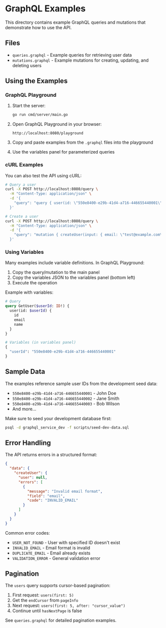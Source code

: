 # GraphQL Examples

This directory contains example GraphQL queries and mutations that demonstrate how to use the API.

## Files

- `queries.graphql` - Example queries for retrieving user data
- `mutations.graphql` - Example mutations for creating, updating, and deleting users

## Using the Examples

### GraphQL Playground

1. Start the server:

   ```bash
   go run cmd/server/main.go
   ```

2. Open GraphQL Playground in your browser:

   ```
   http://localhost:8080/playground
   ```

3. Copy and paste examples from the `.graphql` files into the playground
4. Use the variables panel for parameterized queries

### cURL Examples

You can also test the API using cURL:

```bash
# Query a user
curl -X POST http://localhost:8080/query \
  -H "Content-Type: application/json" \
  -d '{
    "query": "query { user(id: \"550e8400-e29b-41d4-a716-446655440001\") { id email name } }"
  }'

# Create a user
curl -X POST http://localhost:8080/query \
  -H "Content-Type: application/json" \
  -d '{
    "query": "mutation { createUser(input: { email: \"test@example.com\", name: \"Test User\" }) { user { id email name } errors { message } } }"
  }'
```

### Using Variables

Many examples include variable definitions. In GraphQL Playground:

1. Copy the query/mutation to the main panel
2. Copy the variables JSON to the variables panel (bottom left)
3. Execute the operation

Example with variables:

```graphql
# Query
query GetUser($userId: ID!) {
  user(id: $userId) {
    id
    email
    name
  }
}

# Variables (in variables panel)
{
  "userId": "550e8400-e29b-41d4-a716-446655440001"
}
```

## Sample Data

The examples reference sample user IDs from the development seed data:

- `550e8400-e29b-41d4-a716-446655440001` - John Doe
- `550e8400-e29b-41d4-a716-446655440002` - Jane Smith
- `550e8400-e29b-41d4-a716-446655440003` - Bob Wilson
- And more...

Make sure to seed your development database first:

```bash
psql -d graphql_service_dev -f scripts/seed-dev-data.sql
```

## Error Handling

The API returns errors in a structured format:

```json
{
  "data": {
    "createUser": {
      "user": null,
      "errors": [
        {
          "message": "Invalid email format",
          "field": "email",
          "code": "INVALID_EMAIL"
        }
      ]
    }
  }
}
```

Common error codes:

- `USER_NOT_FOUND` - User with specified ID doesn't exist
- `INVALID_EMAIL` - Email format is invalid
- `DUPLICATE_EMAIL` - Email already exists
- `VALIDATION_ERROR` - General validation error

## Pagination

The `users` query supports cursor-based pagination:

1. First request: `users(first: 5)`
2. Get the `endCursor` from `pageInfo`
3. Next request: `users(first: 5, after: "cursor_value")`
4. Continue until `hasNextPage` is false

See `queries.graphql` for detailed pagination examples.
